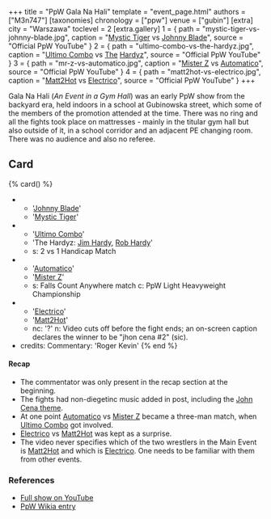 +++
title = "PpW Gala Na Hali"
template = "event_page.html"
authors = ["M3n747"]
[taxonomies]
chronology = ["ppw"]
venue = ["gubin"]
[extra]
city = "Warszawa"
toclevel = 2
[extra.gallery]
1 = { path = "mystic-tiger-vs-johnny-blade.jpg", caption = "[Mystic Tiger](@/w/rob-scaffold.md) vs [Johnny Blade](@/w/johnny-blade.md)", source = "Official PpW YouTube" }
2 = { path = "ultimo-combo-vs-the-hardyz.jpg", caption = "[Ultimo Combo](@/w/johnny-blade.md) vs [The](@/w/mister-z.md) [Hardyz](@/w/rob-scaffold.md)", source = "Official PpW YouTube" }
3 = { path = "mr-z-vs-automatico.jpg", caption = "[Mister Z](@/w/mister-z.md) vs [Automatico](@/w/rob-scaffold.md)", source = "Official PpW YouTube" }
4 = { path = "matt2hot-vs-electrico.jpg", caption = "[Matt2Hot](@/w/matt2hot.md) vs [Electrico](@/w/mister-z.md)", source = "Official PpW YouTube" }
+++

Gala Na Hali (_An Event in a Gym Hall_) was an early PpW show from the backyard era, held indoors in a school at Gubinowska street, which some of the members of the promotion attended at the time. There was no ring and all the fights took place on mattresses - mainly in the titular gym hall but also outside of it, in a school corridor and an adjacent PE changing room. There was no audience and also no referee.

## Card

{% card() %}
- - '[Johnny Blade](@/w/johnny-blade.md)'
  - '[Mystic Tiger](@/w/rob-scaffold.md)'
- - '[Ultimo Combo](@/w/johnny-blade.md)'
  - 'The Hardyz: [Jim Hardy](@/w/mister-z.md), [Rob Hardy](@/w/rob-scaffold.md)'
  - s: 2 vs 1 Handicap Match
- - '[Automatico](@/w/rob-scaffold.md)'
  - '[Mister Z](@/w/mister-z.md)'
  - s: Falls Count Anywhere match
    c: PpW Light Heavyweight Championship
- - '[Electrico](@/w/mister-z.md)'
  - '[Matt2Hot](@/w/matt2hot.md)'
  - nc: '?'
    n: Video cuts off before the fight ends; an on-screen caption declares the winner to be "jhon cena &#35;2" (sic).
- credits:
    Commentary: 'Roger Kevin'
{% end %}

#### Recap

* The commentator was only present in the recap section at the beginning.
* The fights had non-diegetinc music added in post, including the [John Cena theme][cena-za-kilo].
* At one point [Automatico](@/w/rob-scaffold.md) vs [Mister Z](@/w/mister-z.md) became a three-man match, when [Ultimo Combo](@/w/johnny-blade.md) got involved.
* [Electrico](@/w/mister-z.md) vs [Matt2Hot](@/w/matt2hot.md) was kept as a surprise.
* The video never specifies which of the two wrestlers in the Main Event is [Matt2Hot](@/w/matt2hot.md) and which is [Electrico](@/w/mister-z.md). One needs to be familiar with them from other events.

### References

* [Full show on YouTube](https://www.youtube.com/watch?v=vgzV_VAajB8)
* [PpW Wikia entry](https://ppw-fandom.tpwres.pl/ppw-gala-na-hali-2015)

[cena-za-kilo]: https://www.youtube.com/watch?v=svjMiqVeiG8
